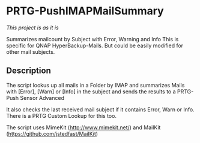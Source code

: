 # PRTG-PushIMAPMailSummary
*This project is as it is*

Summarizes mailcount by Subject with Error, Warning and Info
This is specific for QNAP HyperBackup-Mails. But could be easily modified for other mail subjects.

## Description
The script lookus up all mails in a Folder by IMAP and summarizes Mails with [Error], [Warn] or [Info] in the subject and sends the results to a PRTG-Push Sensor Advanced

It also checks the last received mail subject if it contains Error, Warn or Info. There is a PRTG Custom Lookup for this too.

The script uses MimeKit (http://www.mimekit.net/) and MailKit (https://github.com/jstedfast/MailKit)
